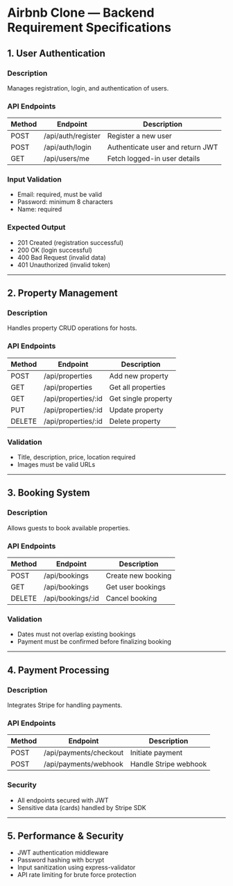 # Airbnb Clone — Backend Requirement Specifications

## 1. User Authentication
### Description
Manages registration, login, and authentication of users.

### API Endpoints
| Method | Endpoint | Description |
|--------|-----------|-------------|
| POST | /api/auth/register | Register a new user |
| POST | /api/auth/login | Authenticate user and return JWT |
| GET | /api/users/me | Fetch logged-in user details |

### Input Validation
- Email: required, must be valid
- Password: minimum 8 characters
- Name: required

### Expected Output
- 201 Created (registration successful)
- 200 OK (login successful)
- 400 Bad Request (invalid data)
- 401 Unauthorized (invalid token)

---

## 2. Property Management
### Description
Handles property CRUD operations for hosts.

### API Endpoints
| Method | Endpoint | Description |
|--------|-----------|-------------|
| POST | /api/properties | Add new property |
| GET | /api/properties | Get all properties |
| GET | /api/properties/:id | Get single property |
| PUT | /api/properties/:id | Update property |
| DELETE | /api/properties/:id | Delete property |

### Validation
- Title, description, price, location required
- Images must be valid URLs

---

## 3. Booking System
### Description
Allows guests to book available properties.

### API Endpoints
| Method | Endpoint | Description |
|--------|-----------|-------------|
| POST | /api/bookings | Create new booking |
| GET | /api/bookings | Get user bookings |
| DELETE | /api/bookings/:id | Cancel booking |

### Validation
- Dates must not overlap existing bookings
- Payment must be confirmed before finalizing booking

---

## 4. Payment Processing
### Description
Integrates Stripe for handling payments.

### API Endpoints
| Method | Endpoint | Description |
|--------|-----------|-------------|
| POST | /api/payments/checkout | Initiate payment |
| POST | /api/payments/webhook | Handle Stripe webhook |

### Security
- All endpoints secured with JWT
- Sensitive data (cards) handled by Stripe SDK

---

## 5. Performance & Security
- JWT authentication middleware
- Password hashing with bcrypt
- Input sanitization using express-validator
- API rate limiting for brute force protection
